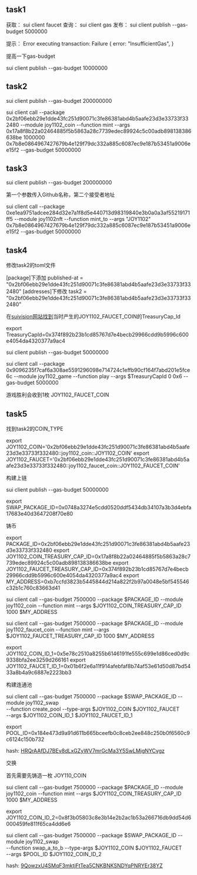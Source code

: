 ## task1

获取：
sui client faucet
查询：
sui client gas
发布：
sui client publish --gas-budget 5000000

提示：
Error executing transaction: Failure {
    error: "InsufficientGas",
}

提高一下gas-budget

sui client publish --gas-budget 10000000

## task2

sui client publish --gas-budget 200000000

sui client call --package 0x2bf06ebb29e1dde43fc251d90071c3fe86381abd4b5aafe23d3e33733f332480  --module joy1102_coin --function mint --args 0x17a8f8b22a02464885f5b5863a28c7739edec89924c5c00adb898138386638be 1000000 0x7b8e0864967427679b4e129f79dc332a885c6087ec9e187b53451a9006ee15f2 --gas-budget 50000000

## task3

sui client publish --gas-budget 200000000

第一个参数传入Github名称，第二个接受者地址

sui client call --package 0xe1ea9751adcee284d32e7a1f8d5e440713d98319840e3b0a0a3af55219171ff5 --module joy1102nft --function mint_to --args "JOY1102" 0x7b8e0864967427679b4e129f79dc332a885c6087ec9e187b53451a9006ee15f2 --gas-budget 50000000

## task4

修改task2的toml文件

[package]下添加
published-at = "0x2bf06ebb29e1dde43fc251d90071c3fe86381abd4b5aafe23d3e33733f332480"
[addresses]下修改
task2 = "0x2bf06ebb29e1dde43fc251d90071c3fe86381abd4b5aafe23d3e33733f332480"

在[suivision网站找到](https://suivision.xyz/package/0x2bf06ebb29e1dde43fc251d90071c3fe86381abd4b5aafe23d3e33733f332480)当时产生的JOY1102_FAUCET_COIN的TreasuryCap_Id

export TreasuryCapId=0x374f892b23b1cd85767d7e4becb29966cdd9b5996c600e4054da4320377a9ac4

sui client publish --gas-budget 50000000

sui client call --package 0x9096235f7caf6a308ae5591296098e714724c1effb90cf164f7abd201e5fce6c --module joy1102_game --function play --args $TreasuryCapId 0 0x6 --gas-budget 5000000

游戏胜利会收到1枚 JOY1102_FAUCET_COIN

## task5

找到task2的COIN_TYPE

export JOY1102_COIN='0x2bf06ebb29e1dde43fc251d90071c3fe86381abd4b5aafe23d3e33733f332480::joy1102_coin::JOY1102_COIN'
export JOY1102_FAUCET='0x2bf06ebb29e1dde43fc251d90071c3fe86381abd4b5aafe23d3e33733f332480::joy1102_faucet_coin::JOY1102_FAUCET_COIN'

构建上链

sui client publish --gas-budget 50000000

export SWAP_PACKAGE_ID=0x0748a3274e5cdd0520ddf5434db34107a3b3d4ebfa17683e40d3647208f70e80

铸币

export PACKAGE_ID=0x2bf06ebb29e1dde43fc251d90071c3fe86381abd4b5aafe23d3e33733f332480
export JOY1102_COIN_TREASURY_CAP_ID=0x17a8f8b22a02464885f5b5863a28c7739edec89924c5c00adb898138386638be
export JOY1102_FAUCET_TREASURY_CAP_ID=0x374f892b23b1cd85767d7e4becb29966cdd9b5996c600e4054da4320377a9ac4
export MY_ADDRESS=0xb7ccfd3823b5445844d214a822f2b97a0048e5bf545546c32b1c760c83663d41

sui client call --gas-budget 7500000 --package $PACKAGE_ID --module joy1102_coin --function mint --args $JOY1102_COIN_TREASURY_CAP_ID 1000 $MY_ADDRESS

sui client call --gas-budget 7500000 --package $PACKAGE_ID --module joy1102_faucet_coin --function mint --args $JOY1102_FAUCET_TREASURY_CAP_ID 1000 $MY_ADDRESS

export JOY1102_COIN_ID_1=0x5e78c2510a8255b6146191fe555c699e1d86ced0d9c9338bfa2ee3259d266161
export JOY1102_FAUCET_ID_1=0x01b6f2e6a11f914afebfaf8b74af53e61d50d87bd5433a8b4a9c6887e2223bb3 

构建连通池

sui client call --gas-budget 7500000 --package $SWAP_PACKAGE_ID --module joy1102_swap \
    --function create_pool --type-args $JOY1102_COIN $JOY1102_FAUCET \
    --args $JOY1102_COIN_ID_1 $JOY1102_FAUCET_ID_1

export POOL_ID=0x184e473d9a91d611b665bceefb0c8ceb2ee848c250b0f6560c9c6124c150b732

hash: [HRQrAAfDJ7BEv8dLxGZyWV7mrGcMa3Y5SwLMjgNYCvgz](https://suivision.xyz/txblock/HRQrAAfDJ7BEv8dLxGZyWV7mrGcMa3Y5SwLMjgNYCvgz)

交换

首先需要先铸造一枚 JOY110_COIN

sui client call --gas-budget 7500000 --package $PACKAGE_ID --module joy1102_coin --function mint --args $JOY1102_COIN_TREASURY_CAP_ID 1000 $MY_ADDRESS

export JOY1102_COIN_ID_2=0x8f3b05803c8e3b14e2b2ac1b53a266716db9dd54d6000459fe811f65ca4dd6e6

sui client call --gas-budget 7500000 --package $SWAP_PACKAGE_ID --module joy1102_swap \
    --function swap_a_to_b --type-args $JOY1102_COIN $JOY1102_FAUCET \
    --args $POOL_ID $JOY1102_COIN_ID_2


hash: [9QowzxU4SMqF3mktjFtTea5CNKBNKSNDYqPNRYEr38YZ](https://suivision.xyz/txblock/9QowzxU4SMqF3mktjFtTea5CNKBNKSNDYqPNRYEr38YZ)
